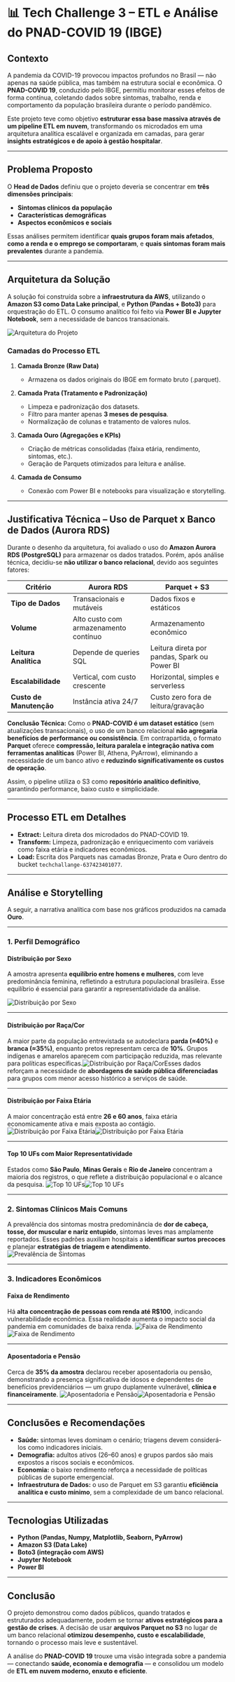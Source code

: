 # 📊 Tech Challenge 3 – ETL e Análise do PNAD-COVID 19 (IBGE)

## Contexto

A pandemia da COVID-19 provocou impactos profundos no Brasil — não apenas na saúde pública, mas também na estrutura social e econômica.
O **PNAD-COVID 19**, conduzido pelo IBGE, permitiu monitorar esses efeitos de forma contínua, coletando dados sobre sintomas, trabalho, renda e comportamento da população brasileira durante o período pandêmico.

Este projeto teve como objetivo **estruturar essa base massiva através de um pipeline ETL em nuvem**, transformando os microdados em uma arquitetura analítica escalável e organizada em camadas, para gerar **insights estratégicos e de apoio à gestão hospitalar**.

---

## Problema Proposto

O **Head de Dados** definiu que o projeto deveria se concentrar em **três dimensões principais**:

- **Sintomas clínicos da população**
- **Características demográficas**
- **Aspectos econômicos e sociais**

Essas análises permitem identificar **quais grupos foram mais afetados**, **como a renda e o emprego se comportaram**, e **quais sintomas foram mais prevalentes** durante a pandemia.

---

## Arquitetura da Solução

A solução foi construída sobre a **infraestrutura da AWS**, utilizando o **Amazon S3 como Data Lake principal**, e **Python (Pandas + Boto3)** para orquestração do ETL.
O consumo analítico foi feito via **Power BI e Jupyter Notebook**, sem a necessidade de bancos transacionais.

![Arquitetura do Projeto](Arquitetura/ArquiteturaNuvem.drawio.png)

### Camadas do Processo ETL

1. **Camada Bronze (Raw Data)**

   - Armazena os dados originais do IBGE em formato bruto (.parquet).
2. **Camada Prata (Tratamento e Padronização)**

   - Limpeza e padronização dos datasets.
   - Filtro para manter apenas **3 meses de pesquisa**.
   - Normalização de colunas e tratamento de valores nulos.
3. **Camada Ouro (Agregações e KPIs)**

   - Criação de métricas consolidadas (faixa etária, rendimento, sintomas, etc.).
   - Geração de Parquets otimizados para leitura e análise.
4. **Camada de Consumo**

   - Conexão com Power BI e notebooks para visualização e storytelling.

---

## Justificativa Técnica – Uso de Parquet x Banco de Dados (Aurora RDS)

Durante o desenho da arquitetura, foi avaliado o uso do **Amazon Aurora RDS (PostgreSQL)** para armazenar os dados tratados.
Porém, após análise técnica, decidiu-se **não utilizar o banco relacional**, devido aos seguintes fatores:

| Critério                       | Aurora RDS                             | Parquet + S3                                 |
| ------------------------------- | -------------------------------------- | -------------------------------------------- |
| **Tipo de Dados**         | Transacionais e mutáveis              | Dados fixos e estáticos                     |
| **Volume**                | Alto custo com armazenamento contínuo | Armazenamento econômico                     |
| **Leitura Analítica**    | Depende de queries SQL                 | Leitura direta por pandas, Spark ou Power BI |
| **Escalabilidade**        | Vertical, com custo crescente          | Horizontal, simples e serverless             |
| **Custo de Manutenção** | Instância ativa 24/7                  | Custo zero fora de leitura/gravação        |

**Conclusão Técnica:**
Como o **PNAD-COVID é um dataset estático** (sem atualizações transacionais), o uso de um banco relacional **não agregaria benefícios de performance ou consistência**.
Em contrapartida, o formato **Parquet** oferece **compressão, leitura paralela e integração nativa com ferramentas analíticas** (Power BI, Athena, PyArrow), eliminando a necessidade de um banco ativo e **reduzindo significativamente os custos de operação**.

Assim, o pipeline utiliza o S3 como **repositório analítico definitivo**, garantindo performance, baixo custo e simplicidade.

---

## Processo ETL em Detalhes

- **Extract:** Leitura direta dos microdados do PNAD-COVID 19.
- **Transform:** Limpeza, padronização e enriquecimento com variáveis como faixa etária e indicadores econômicos.
- **Load:** Escrita dos Parquets nas camadas Bronze, Prata e Ouro dentro do bucket `techchallange-637423401077`.

---

## Análise e Storytelling

A seguir, a narrativa analítica com base nos gráficos produzidos na camada **Ouro**.

---

### 1. Perfil Demográfico

#### Distribuição por Sexo

A amostra apresenta **equilíbrio entre homens e mulheres**, com leve predominância feminina, refletindo a estrutura populacional brasileira.
Esse equilíbrio é essencial para garantir a representatividade da análise.

![Distribuição por Sexo](Graficos/pop_1_sexo.png)

---

#### Distribuição por Raça/Cor

A maior parte da população entrevistada se autodeclara **parda (≈40%)** e **branca (≈35%)**, enquanto pretos representam cerca de **10%**.
Grupos indígenas e amarelos aparecem com participação reduzida, mas relevante para políticas específicas.![Distribuição por Raça/Cor](Graficos/pop_3_raca_cor.png)Esses dados reforçam a necessidade de **abordagens de saúde pública diferenciadas** para grupos com menor acesso histórico a serviços de saúde.

---

#### Distribuição por Faixa Etária

A maior concentração está entre **26 e 60 anos**, faixa etária economicamente ativa e mais exposta ao contágio.
![Distribuição por Faixa Etária](Graficos/pop_2_faixa_etaria.png)![Distribuição por Faixa Etária](../Graficos/pop_2_faixa_etaria.png)

---

#### Top 10 UFs com Maior Representatividade

Estados como **São Paulo**, **Minas Gerais** e **Rio de Janeiro** concentram a maioria dos registros, o que reflete a distribuição populacional e o alcance da pesquisa.
![Top 10 UFs](Graficos/pop_4_top10_uf.png)![Top 10 UFs](../Graficos/pop_4_top10_uf.png)

---

### 2. Sintomas Clínicos Mais Comuns

A prevalência dos sintomas mostra predominância de **dor de cabeça, tosse, dor muscular e nariz entupido**, sintomas leves mas amplamente reportados.
Esses padrões auxiliam hospitais a **identificar surtos precoces** e planejar **estratégias de triagem e atendimento**.
![Prevalência de Sintomas](Graficos/cli_1_prevalencia_sintomas.png)

---

### 3. Indicadores Econômicos

#### Faixa de Rendimento

Há **alta concentração de pessoas com renda até R$100**, indicando vulnerabilidade econômica.
Essa realidade aumenta o impacto social da pandemia em comunidades de baixa renda.
![Faixa de Rendimento](Graficos/eco_7_faixa_rendimento.png)![Faixa de Rendimento](../Graficos/eco_7_faixa_rendimento.png)

---

#### Aposentadoria e Pensão

Cerca de **35% da amostra** declarou receber aposentadoria ou pensão, demonstrando a presença significativa de idosos e dependentes de benefícios previdenciários — um grupo duplamente vulnerável, **clínica e financeiramente**.
![Aposentadoria e Pensão](Graficos/eco_5_aposent_pensao.png)![Aposentadoria e Pensão](../Graficos/eco_5_aposent_pensao.png)

---

## Conclusões e Recomendações

- **Saúde:** sintomas leves dominam o cenário; triagens devem considerá-los como indicadores iniciais.
- **Demografia:** adultos ativos (26–60 anos) e grupos pardos são mais expostos a riscos sociais e econômicos.
- **Economia:** o baixo rendimento reforça a necessidade de políticas públicas de suporte emergencial.
- **Infraestrutura de Dados:** o uso de Parquet em S3 garantiu **eficiência analítica e custo mínimo**, sem a complexidade de um banco relacional.

---

## Tecnologias Utilizadas

- **Python (Pandas, Numpy, Matplotlib, Seaborn, PyArrow)**
- **Amazon S3 (Data Lake)**
- **Boto3 (integração com AWS)**
- **Jupyter Notebook**
- **Power BI**

---

## Conclusão

O projeto demonstrou como dados públicos, quando tratados e estruturados adequadamente, podem se tornar **ativos estratégicos para a gestão de crises**.
A decisão de usar **arquivos Parquet no S3** no lugar de um banco relacional **otimizou desempenho, custo e escalabilidade**, tornando o processo mais leve e sustentável.

A análise do **PNAD-COVID 19** trouxe uma visão integrada sobre a pandemia — conectando **saúde, economia e demografia** — e consolidou um modelo de **ETL em nuvem moderno, enxuto e eficiente**.

